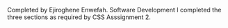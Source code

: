 Completed by Ejiroghene Enwefah. 
Software Development
I completed the three sections as required by CSS Asssignment 2.